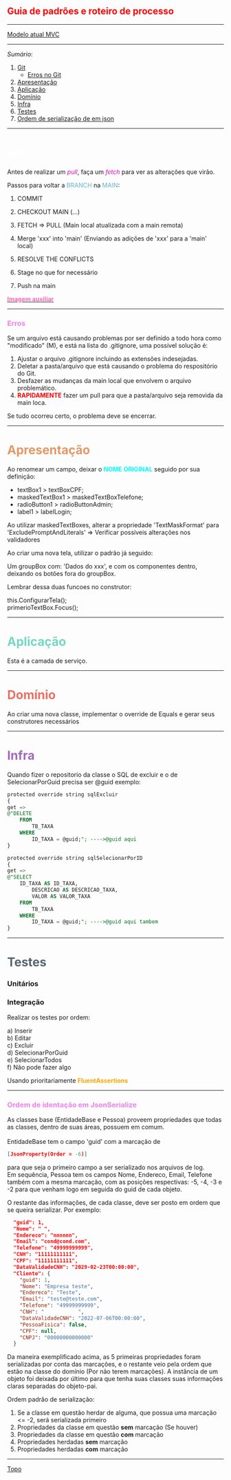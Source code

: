 <h2 style="color:red" guid='topo'> Guia de padrões e roteiro de processo </h2>

___
<a href="https://i.ibb.co/k4TC8N8/image.png">Modelo atual MVC</a>

___

*Sumário*:
1. [Git](#git)
   * [Erros no Git](#errosGit) 
2. [Apresentação](#apresentacao)
3. [Aplicação](#aplicacao)
4. [Domínio](#dominio)
5. [Infra](#infra)
6. [Testes](#testes)
7. [Ordem de serialização de em json](#ordem) 




___

<h1 guid='git' style="color:white">Git</h1>

Antes de realizar um <span style="color:#db0bb9">_pull_</span>, faça um <span style="color:#db0bb9">_fetch_</span> para ver as alterações que virão.

Passos para voltar a <span style="color:#64b2d1">BRANCH</span> na <span style="color:#64b2d1">MAIN</span>:

1. COMMIT

2. CHECKOUT MAIN (...)

3. FETCH => PULL (Main local atualizada com a main remota)

4. Merge 'xxx' into 'main' (Enviando as adições de 'xxx' para a 'main' local)

5. RESOLVE THE CONFLICTS

6. Stage no que for necessário

7. Push na main

<a href="https://i.ibb.co/TB9Kj37/fluxoGit.png"><strong style="color:HotPink">Imagem auxiliar</strong></a>

___
<h3 guid='errosGit' style="color:violet">Erros</h3>

Se um arquivo está causando problemas por ser definido a todo hora como "modificado" (M), e está na lista do .gitignore, uma possível solução é:

1. Ajustar o arquivo .gitignore incluindo as extensões indesejadas.
2. Deletar a pasta/arquivo que está causando o problema do respositório do Git.
3. Desfazer as mudanças da main local que envolvem o arquivo problemático.
4. <strong style="color:red">RAPIDAMENTE</strong> fazer um pull para que a pasta/arquivo seja removida da main loca.

Se tudo ocorreu certo, o problema deve se encerrar.
___

<h1 guid='apresentacao' style="color:#e59866">Apresentação</h1>

Ao renomear um campo, deixar o **<span style="color:cyan">NOME ORIGINAL** seguido por sua definição:

- textBox1 > textBoxCPF;
- maskedTextBox1 > maskedTextBoxTelefone;
- radioButton1 > radioButtonAdmin;
- label1 > labelLogin;



Ao utilizar maskedTextBoxes, alterar a propriedade 'TextMaskFormat' para 'ExcludePromptAndLiterals' 
=> Verificar possíveis alterações nos validadores

Ao criar uma nova tela, utilizar o padrão já seguido:

Um groupBox com: 'Dados do xxx', e com os componentes dentro, deixando os botões fora do groupBox.

Lembrar dessa duas funcoes no construtor:<div>
            this.ConfigurarTela();<div>
            primerioTextBox.Focus();


___
<h1 guid='aplicacao' style="color:#76d7c4">Aplicação</h1>

Esta é a camada de serviço.
___

<h1 guid='dominio' style="color:#ec7063">Domínio</h1>

Ao criar uma nova classe, implementar o override de Equals e gerar seus construtores necessários
___

<h1 guid='infra' style="color:#a569bd">Infra</h1>

Quando fizer o repositorio da classe o SQL de excluir e o de SelecionarPorGuid precisa ser @guid exemplo: 

```SQL
protected override string sqlExcluir
{
get =>
@"DELETE 
    FROM
        TB_TAXA
    WHERE
        ID_TAXA = @guid;"; ---->@guid aqui
}

protected override string sqlSelecionarPorID
{
get =>
@"SELECT
    ID_TAXA AS ID_TAXA,
        DESCRICAO AS DESCRICAO_TAXA,
        VALOR AS VALOR_TAXA
    FROM
        TB_TAXA
    WHERE
        ID_TAXA = @guid;"; ---->@guid aqui tambem
}
```
___

<h1 guid='testes' style="color:#566573">Testes</h1>

<h3>Unitários</h3>


<h3>Integração</h3>
Realizar os testes por ordem:

a) Inserir<br>
b) Editar<br>
c) Excluir<br>
d) SelecionarPorGuid<br>
e) SelecionarTodos<br>
f) Não pode fazer algo<br>

Usando prioritariamente **<span style="color:orange">FluentAssertions</span>**
___

<h3 guid='ordem' style="color:violet">Ordem de identação em JsonSerialize</h3>
As classes base (EntidadeBase e Pessoa) proveem propriedades que todas as classes, dentro de suas áreas, possuem em comum. <br><br>
EntidadeBase tem o campo 'guid' com a marcação de 

```JSON
[JsonProperty(Order = -6)]
```
para que seja o primeiro campo a ser serializado nos arquivos de log. <br>
Em sequência, Pessoa tem os campos Nome, Endereco, Email, Telefone também com a mesma marcação, com as posições respectivas: -5, -4, -3 e -2 para que venham logo em seguida do guid de cada objeto.

O restante das informações, de cada classe, deve ser posto em ordem que se queira serializar. Por exemplo:
```JSON
  "guid": 1,
  "Nome": " ",
  "Endereco": "nnnnnn",
  "Email": "cond@cond.com",
  "Telefone": "49999999999",
  "CNH": "11111111111",
  "CPF": "11111111111",
  "DataValidadeCNH": "2029-02-23T00:00:00",
  "Cliente": {
    "guid": 1,
    "Nome": "Empresa teste",
    "Endereco": "Teste",
    "Email": "teste@teste.com",
    "Telefone": "49999999999",
    "CNH": "           ",
    "DataValidadeCNH": "2022-07-06T00:00:00",
    "PessoaFisica": false,
    "CPF": null,
    "CNPJ": "00000000000000"
  }
```

Da maneira exemplificado acima, as 5 primeiras propriedades foram serializadas por conta das marcações, e o restante veio pela ordem que estão na classe do domínio (Por não terem marcações). A instância de um objeto foi deixada por último para que tenha suas classes suas informações claras separadas do objeto-pai.

Ordem padrão de serialização:
<ol>
    <li>Se a classe em questão herdar de alguma, que possua uma marcação <= -2, será serializada primeiro
    <li>Propriedades da classe em questão <strong>sem</strong> marcação (Se houver)</li>
    <li>Propriedades da classe em questão <strong>com</strong> marcação</li>
    <li>Propriedades herdadas <strong>sem</strong> marcação</li>
    <li>Propriedades herdadas <strong>com</strong> marcação</li>
</ol>

___

<a href="#topo">Topo</a>